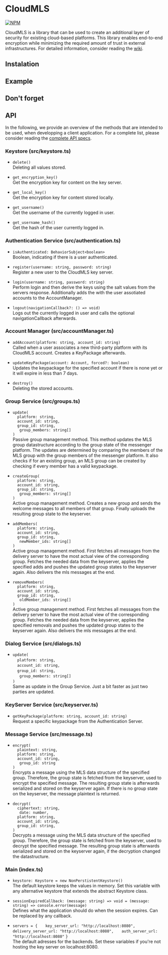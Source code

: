 # CloudMLS

[![NPM](https://nodei.co/npm/cloudmls.png)](https://nodei.co/npm/cloudmls/)

CloudMLS is a library that can be used to create an additional layer of security for existing cloud-based platforms.
This library enables end-to-end encryption while minimizing the required amount of trust in external infrastructures.
For detailed information, consider reading the [wiki](https://github.com/lukaskaeppeli/cloudmls/blob/master/docs/wiki.md).

## Instalation

## Example

## Don't forget


## API
In the following, we provide an overview of the methods that are intended to be used, when developping a client application. For a complete list, please consider reading the [complete API specs](/docs/api.md).

### Keystore (src/keystore.ts)  
-   `delete()`  
    Deleting all values stored.

-   `get_encryption_key()`  
    Get the encryption key for content on the key server.

-   `get_local_key()`  
    Get the encryption key for content stored locally.

-   `get_username()`  
    Get the username of the currently logged in user.

-   `get_username_hash()`  
    Get the hash of the user currently logged in.


### Authentication Service (src/authentication.ts)
-   `isAuthenticated: BehaviorSubject<boolean>`  
    Boolean, indicating if there is a user authenticated.

-   `register(username: string, password: string)`  
    Register a new user to the CloudMLS key server.

-   `login(username: string, password: string)`  
    Perform login and then derive the keys using the salt values from the servers response. Additionally adds the with the user assotiated accounts to the AccountManager.

-   `logout(navigationCallback?: () => void)`  
    Logs out the currently logged in user and calls the optional navigationCallback afterwards.


### Account Manager (src/accountManager.ts)
-   `addAccount(platform: string, account_id: string)`  
    Called when a user associates a new third-party platform with its CloudMLS account. Creates a KeyPackage afterwards.

-   `updateKeyPackage(account: Account, forced?: boolean)`  
    Updates the keypackage for the specified account if there is none yet or it will expire in less than 7 days.

-   `destroy()`  
    Deleting the stored accounts.

### Group Service (src/groups.ts)
-   `update(`  
    `   platform: string, `  
    `   account_id: string, `  
    `   group_id: string, `  
    `   group_members: string[]`  
    `)`  
    Passive group management method. This method updates the MLS group datastructure according
    to the group state of the messenger platform. The updates are determined by comparing the
    members of the MLS group with the group members of the messenger platform. It also checks
    if for an existing group, an MLS group can be created by checking if every member has a 
    valid keypackage.

-   `createGroup(`  
    `   platform: string, `  
    `   account_id: string, `  
    `   group_id: string, `  
    `   group_members: string[]`  
    `)`  
    Active group management method. Creates a new group and sends the welcome messages to all members of that group. Finally uploads the resulting group state to the keyserver.

-   `addMembers(`  
    `   platform: string, `  
    `   account_id: string, `  
    `   group_id: string, `  
    `   newMember_ids: string[]`  
    `)`  
    Active group management method. First fetches all messages from the delivery server to have the most actual view of the corresponding group. Fetches the needed data from the keyserver, applies the specified adds and pushes the updated group states to the keyserver again. Also delivers the mls messages at the end.

-   `removeMembers(`  
    `   platform: string, `  
    `   account_id: string, `  
    `   group_id: string, `  
    `   oldMember_ids: string[]`  
    `)`  
    Active group management method. First fetches all messages from the delivery server to have the most actual view of the corresponding group. Fetches the needed data from the keyserver, applies the specified removals and pushes the updated group states to the keyserver again. Also delivers the mls messages at the end.

### Dialog Service (src/dialogs.ts)
-   `update(`  
    `   platform: string, `  
    `   account_id: string, `  
    `   group_id: string, `  
    `   group_members: string[]`  
    `)`  
    Same as update in the Group Service. Just a bit faster as just two parties are updated.

### KeyServer Service (src/keyserver.ts)
-   `getKeyPackage(platform: string, account_id: string)`  
    Request a specific keypackage from the Authentication Server.

### Message Service (src/message.ts)
-   `encrypt(`  
    `   plaintext: string, `  
    `   platform: string, `  
    `   account_id: string, `  
    `   group_id: string`  
    `)`  
   Encrypts a message using the MLS data structure of the specified group. Therefore, the group state is fetched from the keyserver, used to encrypt the specified message. The resulting group state is afterwards serialized and stored on the keyserver again. If there is no group state on the keyserver, the message plaintext is returned.

-   `decrypt(`  
    `   ciphertext: string, `  
    `   date: number,`  
    `   platform: string, `  
    `   account_id: string, `  
    `   group_id: string, `  
    `)`  
   Decrypts a message using the MLS data structure of the specified group. Therefore, the group state is fetched from the keyserver, used to decrypt the specified message. The resulting group state is afterwards serialized and stored on the keyserver again, if the decryption changed the datastructure.

### Main (index.ts)
-   `keystore: Keystore = new NonPerstistentKeystore()`  
    The default keystore keeps the values in memory. Set this variable with any alternative keystore that extends the abstract Keystore class.

-   `sessionExpiredCallback: (message: string) => void = (message: string) => console.error(message)`  
    Defines what the application should do when the session expires. Can be replaced by any callback.

-   `servers = {`
    `   key_server_url: "http://localhost:8080",`
    `   delivery_server_url: "http://localhost:8080",`
    `   auth_server_url: "http://localhost:8080"`
    `}`  
    The default adresses for the backends. Set these variables if you're not hosting the key server on localhost:8080.